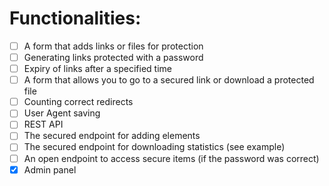 # Functionalities:

- [ ] A form that adds links or files for protection
- [ ] Generating links protected with a password
- [ ] Expiry of links after a specified time
- [ ] A form that allows you to go to a secured link or download a protected file
- [ ] Counting correct redirects
- [ ] User Agent saving
- [ ] REST API
- [ ] The secured endpoint for adding elements
- [ ] The secured endpoint for downloading statistics (see example)
- [ ] An open endpoint to access secure items (if the password was correct)
- [x] Admin panel
